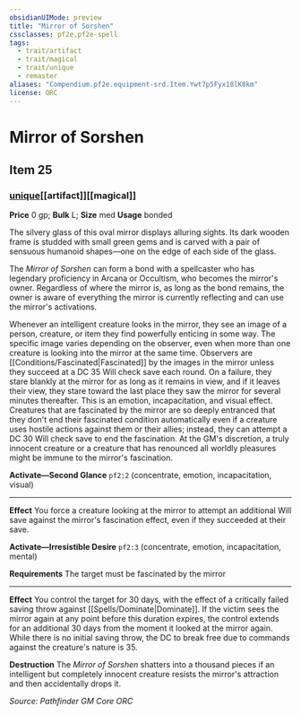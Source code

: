```yaml
---
obsidianUIMode: preview
title: "Mirror of Sorshen"
cssclasses: pf2e,pf2e-spell
tags:
  - trait/artifact
  - trait/magical
  - trait/unique
  - remaster
aliases: "Compendium.pf2e.equipment-srd.Item.Ywt7p5Fyx18lK8km"
license: ORC
---
```

# Mirror of Sorshen
## Item 25
### [unique](unique "Unique Rarity Trait")[[artifact]][[magical]]


**Price** 0 gp; 
**Bulk** L; **Size** med
**Usage** bonded

The silvery glass of this oval mirror displays alluring sights. Its dark wooden frame is studded with small green gems and is carved with a pair of sensuous humanoid shapes—one on the edge of each side of the glass.

The _Mirror of Sorshen_ can form a bond with a spellcaster who has legendary proficiency in Arcana or Occultism, who becomes the mirror's owner. Regardless of where the mirror is, as long as the bond remains, the owner is aware of everything the mirror is currently reflecting and can use the mirror's activations.

Whenever an intelligent creature looks in the mirror, they see an image of a person, creature, or item they find powerfully enticing in some way. The specific image varies depending on the observer, even when more than one creature is looking into the mirror at the same time. Observers are [[Conditions/Fascinated|Fascinated]] by the images in the mirror unless they succeed at a DC 35 Will check save each round. On a failure, they stare blankly at the mirror for as long as it remains in view, and if it leaves their view, they stare toward the last place they saw the mirror for several minutes thereafter. This is an emotion, incapacitation, and visual effect. Creatures that are fascinated by the mirror are so deeply entranced that they don't end their fascinated condition automatically even if a creature uses hostile actions against them or their allies; instead, they can attempt a DC 30 Will check save to end the fascination. At the GM's discretion, a truly innocent creature or a creature that has renounced all worldly pleasures might be immune to the mirror's fascination.

**Activate—Second Glance** `pf2:2` (concentrate, emotion, incapacitation, visual)

* * *

**Effect** You force a creature looking at the mirror to attempt an additional Will save against the mirror's fascination effect, even if they succeeded at their save.

**Activate—Irresistible Desire** `pf2:3` (concentrate, emotion, incapacitation, mental)

**Requirements** The target must be fascinated by the mirror

* * *

**Effect** You control the target for 30 days, with the effect of a critically failed saving throw against [[Spells/Dominate|Dominate]]. If the victim sees the mirror again at any point before this duration expires, the control extends for an additional 30 days from the moment it looked at the mirror again. While there is no initial saving throw, the DC to break free due to commands against the creature's nature is 35.

**Destruction** The _Mirror of Sorshen_ shatters into a thousand pieces if an intelligent but completely innocent creature resists the mirror's attraction and then accidentally drops it.

*Source: Pathfinder GM Core*
*ORC*